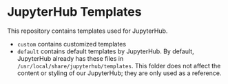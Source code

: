# JupyterHub Templates

This repository contains templates used for JupyterHub.
* `custom` contains customized templates
* `default` contains default templates by JupyterHub. By default, JupyterHub already
has these files in `/usr/local/share/jupyterhub/templates`. 
This folder does not affect the content or styling of our 
JupyterHub; they are only used as a reference.

